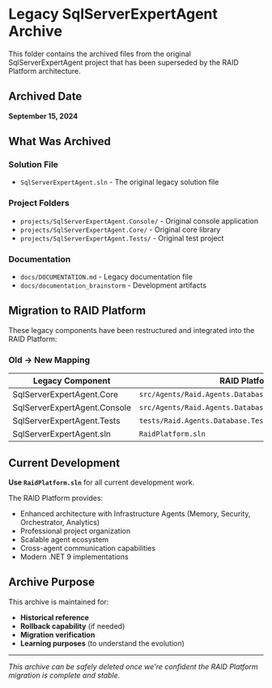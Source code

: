 # Legacy SqlServerExpertAgent Archive

This folder contains the archived files from the original SqlServerExpertAgent project that has been superseded by the RAID Platform architecture.

## Archived Date
**September 15, 2024**

## What Was Archived

### Solution File
- `SqlServerExpertAgent.sln` - The original legacy solution file

### Project Folders
- `projects/SqlServerExpertAgent.Console/` - Original console application
- `projects/SqlServerExpertAgent.Core/` - Original core library
- `projects/SqlServerExpertAgent.Tests/` - Original test project

### Documentation
- `docs/DOCUMENTATION.md` - Legacy documentation file
- `docs/documentation_brainstorm` - Development artifacts

## Migration to RAID Platform

These legacy components have been restructured and integrated into the RAID Platform:

### Old → New Mapping
| Legacy Component | RAID Platform Location |
|-----------------|-------------------------|
| SqlServerExpertAgent.Core | `src/Agents/Raid.Agents.Database/Raid.Agents.Database.Core/` |
| SqlServerExpertAgent.Console | `src/Agents/Raid.Agents.Database/Raid.Agents.Database.Console/` |
| SqlServerExpertAgent.Tests | `tests/Raid.Agents.Database.Tests/` |
| SqlServerExpertAgent.sln | `RaidPlatform.sln` |

## Current Development

**Use `RaidPlatform.sln`** for all current development work.

The RAID Platform provides:
- Enhanced architecture with Infrastructure Agents (Memory, Security, Orchestrator, Analytics)
- Professional project organization
- Scalable agent ecosystem
- Cross-agent communication capabilities
- Modern .NET 9 implementations

## Archive Purpose

This archive is maintained for:
- **Historical reference**
- **Rollback capability** (if needed)
- **Migration verification**
- **Learning purposes** (to understand the evolution)

---

*This archive can be safely deleted once we're confident the RAID Platform migration is complete and stable.*